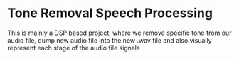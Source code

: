 # Tone Removal Speech Processing
This is mainly a DSP based project, where we remove specific tone from our audio file, dump new audio file into the new .wav file and also visually represent each stage of the audio file signals
